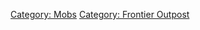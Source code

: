 [Category: Mobs](Category:_Mobs "wikilink") [Category: Frontier
Outpost](Category:_Frontier_Outpost "wikilink")
